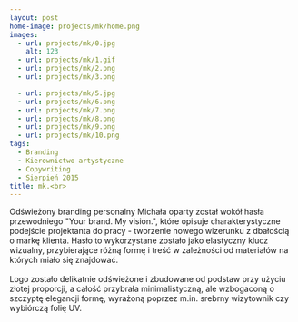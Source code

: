 ```yaml
---
layout: post
home-image: projects/mk/home.png
images:
  - url: projects/mk/0.jpg
    alt: 123
  - url: projects/mk/1.gif
  - url: projects/mk/2.png
  - url: projects/mk/3.png

  - url: projects/mk/5.jpg
  - url: projects/mk/6.png
  - url: projects/mk/7.png
  - url: projects/mk/8.png
  - url: projects/mk/9.png
  - url: projects/mk/10.png
tags:
  - Branding
  - Kierownictwo artystyczne
  - Copywriting
  - Sierpień 2015
title: mk.<br>
---
```


Odświeżony branding personalny Michała oparty został wokół hasła przewodniego "Your brand. My vision.", 
które opisuje charakterystyczne podejście projektanta do pracy - tworzenie nowego wizerunku z dbałością o markę klienta. 
Hasło to wykorzystane zostało jako elastyczny klucz wizualny,
przybierające różną formę i treść w zależności od materiałów na których miało się znajdować. 
<br><br>
Logo zostało delikatnie odświeżone i zbudowane od podstaw przy użyciu złotej proporcji, a całość przybrała minimalistyczną, 
ale wzbogaconą o szczyptę elegancji formę, wyrażoną poprzez m.in. srebrny wizytownik czy wybiórczą folię UV.



